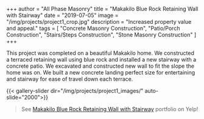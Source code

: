 +++
author = "All Phase Masonry"
title = "Makakilo Blue Rock Retaining Wall with Stairway"
date = "2019-07-05"
image = "/img/projects/project1_crop.jpg"
description = "Increased property value and appeal."
tags = [
    "Concrete Masonry Construction",
	"Patio/Porch Construction",
	"Stairs/Steps Construction",
	"Stone Masonry Construction"
]
+++

This project was completed on a beautiful Makakilo home. We constructed a terraced retaining wall using blue rock and installed a new stairway with a concrete patio. We excavated and constructed new wall to fit the slope the home was on. We built a new concrete landing perfect size for entertaining and stairway for ease of travel down each terrace.

{{< gallery-slider dir="/img/projects/project1_images/" auto-slide="2000">}}

> See [Makakilo Blue Rock Retaining Wall with Stairway](https://www.yelp.com/portfolio_project/DChGft1z5q8MSp4A484r7Q/-/7LC5an39rNkeoEqPgpqpeA) portfolio on Yelp!